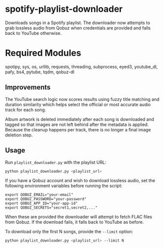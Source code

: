 # spotify-playlist-downloader
Downloads songs in a Spotify playlist. The downloader now attempts to grab
lossless audio from Qobuz when credentials are provided and falls back to
YouTube otherwise.

# Required Modules
spotipy, sys, os, urllib, requests, threading, subprocess, eyed3, youtube_dl,
pafy, bs4, pytube, tqdm, qobuz-dl

## Improvements
The YouTube search logic now scores results using fuzzy title matching and
duration similarity which helps select the official or most accurate audio
track for each song.

Album artwork is deleted immediately after each song is downloaded and tagged
so that images are not left behind after the metadata is applied. Because the
cleanup happens per track, there is no longer a final image deletion step.

## Usage

Run `playlist_downloader.py` with the playlist URL:

```bash
python playlist_downloader.py <playlist_url>
```

If you have a Qobuz account and wish to download lossless audio, set the
following environment variables before running the script:

```
export QOBUZ_EMAIL="your-email"
export QOBUZ_PASSWORD="your-password"
export QOBUZ_APP_ID="your-app-id"
export QOBUZ_SECRETS="secret1,secret2,..."
```

When these are provided the downloader will attempt to fetch FLAC files from
Qobuz. If the download fails, it falls back to YouTube as before.

To download only the first N songs, provide the `--limit` option:

```bash
python playlist_downloader.py <playlist_url> --limit N
```

